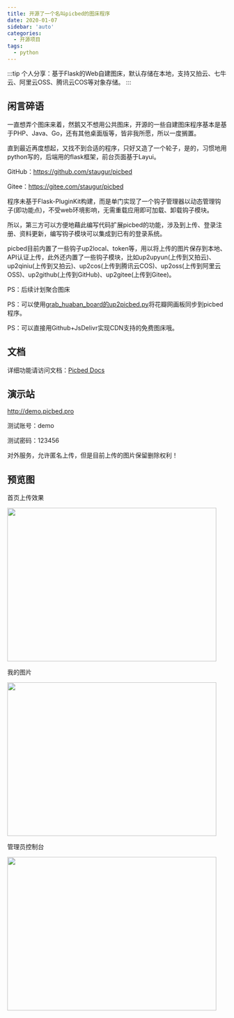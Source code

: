 ```yaml
---
title: 开源了一个名叫picbed的图床程序
date: 2020-01-07
sidebar: 'auto'
categories:
  - 开源项目
tags:
  - python
---
```


:::tip
个人分享：基于Flask的Web自建图床，默认存储在本地，支持又拍云、七牛云、阿里云OSS、腾讯云COS等对象存储。
:::

<!-- more -->

<h2 id="h2-u95F2u8A00u788Eu8BED"><a name="闲言碎语" class="reference-link"></a><span class="header-link octicon octicon-link"></span>闲言碎语</h2><p>一直想弄个图床来着，然鹅又不想用公共图床，开源的一些自建图床程序基本是基于PHP、Java、Go，还有其他桌面版等，皆非我所愿，所以一度搁置。</p>
<p>直到最近再度想起，又找不到合适的程序，只好又造了一个轮子，是的，习惯地用python写的，后端用的flask框架，前台页面基于Layui。</p>
<p>GitHub：<a href="https://github.com/staugur/picbed">https://github.com/staugur/picbed</a></p><p>Gitee：<a href="https://gitee.com/staugur/picbed" target="_blank">https://gitee.com/staugur/picbed</a></p>
<p>程序未基于Flask-PluginKit构建，而是单门实现了一个钩子管理器以动态管理钩子(即功能点)，不受web环境影响，无需重载应用即可加载、卸载钩子模块。</p>
<p>所以，第三方可以方便地藉此编写代码扩展picbed的功能，涉及到上传、登录注册、资料更新，编写钩子模块可以集成到已有的登录系统。</p>
<p>picbed目前内置了一些钩子up2local、token等，用以将上传的图片保存到本地、API认证上传，此外还内置了一些钩子模块，比如up2upyun(上传到又拍云)、up2qiniu(上传到又拍云)、up2cos(上传到腾讯云COS)、up2oss(上传到阿里云OSS)、up2github(上传到GitHub)、up2gitee(上传到Gitee)。</p>

<p>PS：后续计划聚合图床</p><p>PS：可以使用<a href="https://github.com/staugur/grab_huaban_board#up2picbed" target="_blank">grab_huaban_board的up2picbed.py</a>将花瓣网画板同步到picbed程序。</p><p>PS：可以直接用Github+JsDelivr实现CDN支持的免费图床哦。<br></p>
<h2 id="h2-u6587u6863"><a name="文档" class="reference-link"></a><span class="header-link octicon octicon-link"></span>文档</h2><p>详细功能请访问文档：<a href="https://picbed.rtfd.vip">Picbed Docs</a></p>
<h2 id="h2-u6F14u793Au7AD9"><a name="演示站" class="reference-link"></a><span class="header-link octicon octicon-link"></span>演示站</h2><p><a href="http://demo.picbed.pro">http://demo.picbed.pro</a></p>
<p>测试账号：demo</p>
<p>测试密码：123456</p>
<p>对外服务，允许匿名上传，但是目前上传的图片保留删除权利！</p>
<h2 id="h2-u9884u89C8u56FE"><a name="预览图" class="reference-link"></a><span class="header-link octicon octicon-link"></span>预览图</h2>
<p>首页上传效果</p><p><img style="max-width: 100%; width: 479.7px; height: 351.9px;" src="https://static.saintic.com/picbed/staugur/2020/07/17/1594964763285.png" class=""></p>
<p>我的图片</p><p><img style="max-width: 100%; width: 479.7px; height: 351.9px;" src="https://static.saintic.com/picbed/staugur/2020/07/17/1594964765628.png" class=""></p>
<p>管理员控制台</p><p><img style="max-width: 100%; width: 479.7px; height: 351.9px;" src="https://static.saintic.com/picbed/staugur/2020/07/17/1594964763129.png" class=""></p>
<p><br></p>